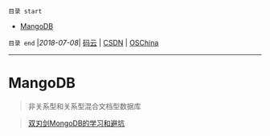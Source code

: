 `目录 start`
 
- [MangoDB](#mangodb)

`目录 end` |_2018-07-08_| [码云](https://gitee.com/gin9) | [CSDN](http://blog.csdn.net/kcp606) | [OSChina](https://my.oschina.net/kcp1104)
****************************************
# MangoDB
> 非关系型和关系型混合文档型数据库

> [双刃剑MongoDB的学习和避坑](https://segmentfault.com/a/1190000013589617)

